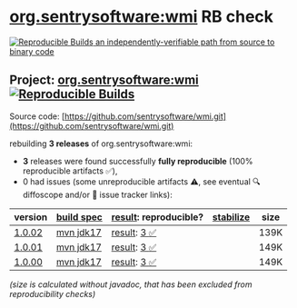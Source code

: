 [org.sentrysoftware:wmi](https://central.sonatype.com/artifact/org.sentrysoftware/wmi/versions) RB check
=======

[![Reproducible Builds](https://reproducible-builds.org/images/logos/rb.svg) an independently-verifiable path from source to binary code](https://reproducible-builds.org/)

## Project: [org.sentrysoftware:wmi](https://central.sonatype.com/artifact/org.sentrysoftware/wmi/versions) [![Reproducible Builds](https://img.shields.io/endpoint?url=https://raw.githubusercontent.com/jvm-repo-rebuild/reproducible-central/master/content/org/sentrysoftware/wmi/badge.json)](https://github.com/jvm-repo-rebuild/reproducible-central/blob/master/content/org/sentrysoftware/wmi/README.md)

Source code: [https://github.com/sentrysoftware/wmi.git](https://github.com/sentrysoftware/wmi.git)

rebuilding **3 releases** of org.sentrysoftware:wmi:
- **3** releases were found successfully **fully reproducible** (100% reproducible artifacts :white_check_mark:),
- 0 had issues (some unreproducible artifacts :warning:, see eventual :mag: diffoscope and/or :memo: issue tracker links):

| version | [build spec](/BUILDSPEC.md) | [result](https://reproducible-builds.org/docs/jvm/): reproducible? | [stabilize](https://github.com/google/oss-rebuild/blob/main/cmd/stabilize/README.md) | size |
| -- | --------- | ------ | ------ | -- |
| [1.0.02](https://central.sonatype.com/artifact/org.sentrysoftware/wmi/1.0.02/pom) | [mvn jdk17](wmi-1.0.02.buildspec) | [result](wmi-1.0.02.buildinfo): [3 :white_check_mark: ](wmi-1.0.02.buildcompare) | | 139K |
| [1.0.01](https://central.sonatype.com/artifact/org.sentrysoftware/wmi/1.0.01/pom) | [mvn jdk17](wmi-1.0.01.buildspec) | [result](wmi-1.0.01.buildinfo): [3 :white_check_mark: ](wmi-1.0.01.buildcompare) | | 149K |
| [1.0.00](https://central.sonatype.com/artifact/org.sentrysoftware/wmi/1.0.00/pom) | [mvn jdk17](wmi-1.0.00.buildspec) | [result](wmi-1.0.00.buildinfo): [3 :white_check_mark: ](wmi-1.0.00.buildcompare) | | 149K |

<i>(size is calculated without javadoc, that has been excluded from reproducibility checks)</i>
